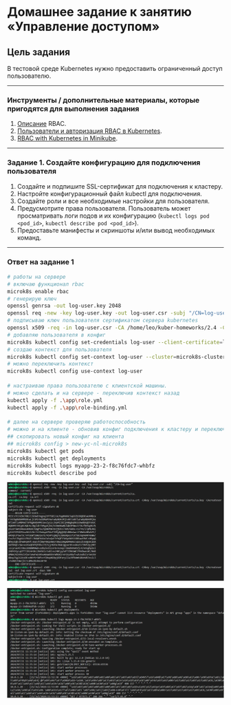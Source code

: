 # Домашнее задание к занятию «Управление доступом»

## Цель задания

В тестовой среде Kubernetes нужно предоставить ограниченный доступ пользователю.

------

### Инструменты / дополнительные материалы, которые пригодятся для выполнения задания

1. [Описание](https://kubernetes.io/docs/reference/access-authn-authz/rbac/) RBAC.
2. [Пользователи и авторизация RBAC в Kubernetes](https://habr.com/ru/company/flant/blog/470503/).
3. [RBAC with Kubernetes in Minikube](https://medium.com/@HoussemDellai/rbac-with-kubernetes-in-minikube-4deed658ea7b).

------

### Задание 1. Создайте конфигурацию для подключения пользователя

1. Создайте и подпишите SSL-сертификат для подключения к кластеру.
2. Настройте конфигурационный файл kubectl для подключения.
3. Создайте роли и все необходимые настройки для пользователя.
4. Предусмотрите права пользователя. Пользователь может просматривать логи подов и их конфигурацию (`kubectl logs pod <pod_id>`, `kubectl describe pod <pod_id>`).
5. Предоставьте манифесты и скриншоты и/или вывод необходимых команд.

------

### Ответ на задание 1

```bash
# работы на сервере
# включаю функционал rbac
microk8s enable rbac
# генерирую ключ
openssl genrsa -out log-user.key 2048
openssl req -new -key log-user.key -out log-user.csr -subj "/CN=log-user"
# подписываю ключ пользователя сертификатом сервера kubernetes
openssl x509 -req -in log-user.csr -CA /home/leo/kuber-homeworks/2.4 -CAkey /home/leo/kuber-homeworks/2.4 -CAcreateserial -out log-user.crt -days 500
# добавляю пользователя в конфиг
microk8s kubectl config set-credentials log-user --client-certificate=log-user.crt --client-key=log-user.key --embed-certs=true
# создаю контекст для пользователя
microk8s kubectl config set-context log-user --cluster=microk8s-cluster --user=log-user
# можно переключить контекст
microk8s kubectl config use-context log-user

# настраиваю права пользователю с клиентской машины.
# можно сделать и на сервере - переключив контекст назад
kubectl apply -f .\app\role.yml
kubectl apply -f .\app\role-binding.yml

# далее на сервере проверяю работоспособность
# можно и на клиенте - обновив конфиг подключения к кластеру и переключив контекст
## скопировать новый конфиг на клиента
## microk8s config > new-yc-nl-microk8s
microk8s kubectl get pods
microk8s kubectl get deployments
microk8s kubectl logs myapp-23-2-f8c76fdc7-whbfz
microk8s kubectl describe pod
```

![screen](./screen/Screenshot2024-07-21_173903.png)

![screen](./screen/Screenshot2024-07-21_185621.png)
